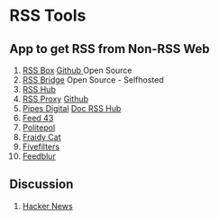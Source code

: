 # RSS Tools

## App to get RSS from Non-RSS Web
1. [RSS Box](https://rssbox.herokuapp.com/) [Github ](https://github.com/stefansundin/rssbox) Open Source
2. [RSS Bridge](https://github.com/RSS-Bridge/rss-bridge) Open Source - Selfhosted
3. [RSS Hub](https://github.com/DIYgod/RSSHub)
2. [RSS Proxy](https://rssproxy.migor.org/) [Github](https://github.com/damoeb/rss-proxy/)
3. [Pipes Digital](https://pipes.digital/) [Doc RSS Hub](https://docs.rsshub.app/en/)
4. [Feed 43](https://feed43.com/)
5. [Politepol](https://politepol.com/en/)
6. [Fraidy Cat](https://fraidyc.at/)
7. [Fivefilters](https://createfeed.fivefilters.org/)
8. [Feedblur](https://github.com/dewey/feedbridge)

## Discussion
1. [Hacker News](https://news.ycombinator.com/item?id=23583629)
